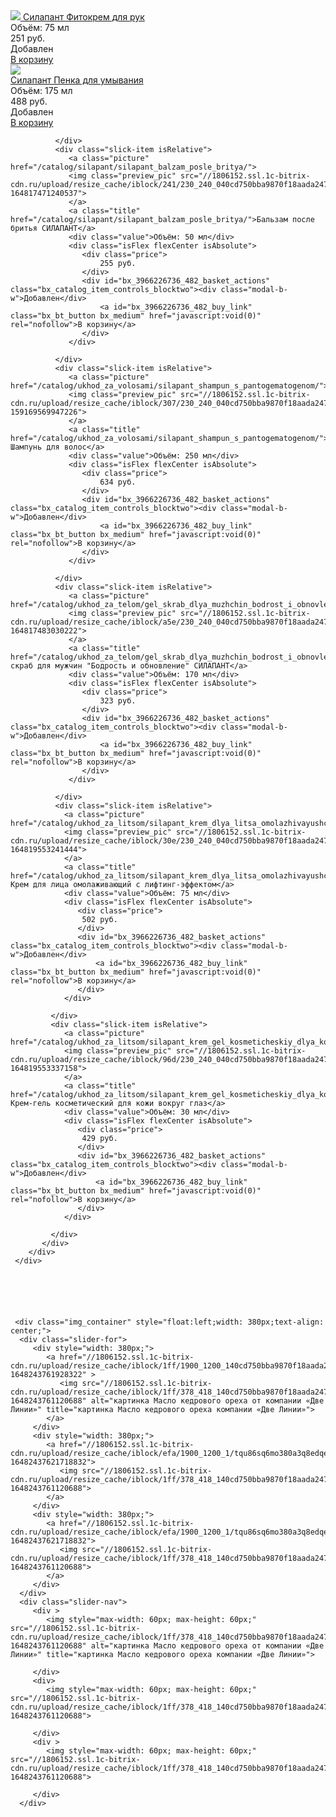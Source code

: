 <div class="slick-page bx_item_list_recommended col3 bx_green">
        <div class="slick-inner">
           <div class="slick-slider2 itemCard ">
              <div class="slick-item isRelative">
                 <a href="/catalog/ukhod_za_rukami/silapant_fitokrem_dlya_ruk/" class="picture">
                    <img class="preview_pic" src="//1806152.ssl.1c-bitrix-cdn.ru/upload/resize_cache/iblock/d67/230_240_040cd750bba9870f18aada2478b24840a/u7dqerbdeeiohtu5kwc0gx8698bly741.jpg?164819588928393">
                 </a>
                 <a class="title" href="/catalog/ukhod_za_rukami/silapant_fitokrem_dlya_ruk/">
                    Силапант Фитокрем для рук
                 </a>
                 <div class="value">
                    Объём: 75 мл
                 </div>
                 <div class="isFlex flexCenter isAbsolute">
                    <div class="price">
                        251 руб.
                    </div>
                    <div id="bx_3966226736_482_basket_actions" class="bx_catalog_item_controls_blocktwo"><div class="modal-b-w">Добавлен</div>
                        <a id="bx_3966226736_482_buy_link" class="bx_bt_button bx_medium" href="javascript:void(0)" rel="nofollow">В корзину</a>
                    </div>
                 </div>
              </div>
              <div class="slick-item isRelative">
                 <a class="picture" href="/catalog/ukhod_za_litsom/silapant_penka_dlya_umyvaniya_s_pantogematogenom/">
                 <img class="preview_pic" src="//1806152.ssl.1c-bitrix-cdn.ru/upload/resize_cache/iblock/223/230_240_040cd750bba9870f18aada2478b24840a/xlw3slefeusg3dqev2s5uypqudp0bq4x.jpg?163039872421983">
                 <div class="hit-sticker"></div>
                 </a>
                 <a class="title" href="/catalog/ukhod_za_litsom/silapant_penka_dlya_umyvaniya_s_pantogematogenom/">Силапант Пенка для умывания</a>
                 <div class="value">Объём: 175 мл</div>
                 <div class="isFlex flexCenter isAbsolute">
                    <div class="price">
                        488 руб.
                    </div>
                    <div id="bx_3966226736_482_basket_actions" class="bx_catalog_item_controls_blocktwo"><div class="modal-b-w">Добавлен</div>
                        <a id="bx_3966226736_482_buy_link" class="bx_bt_button bx_medium" href="javascript:void(0)" rel="nofollow">В корзину</a>
                    </div>
                </div>
                 
              </div>
              <div class="slick-item isRelative">
                 <a class="picture" href="/catalog/silapant/silapant_balzam_posle_britya/">
                 <img class="preview_pic" src="//1806152.ssl.1c-bitrix-cdn.ru/upload/resize_cache/iblock/241/230_240_040cd750bba9870f18aada2478b24840a/r3n22ernrd6pbwb1ts07jd3xie8am4s0.jpg?164817471240537">
                 </a>
                 <a class="title" href="/catalog/silapant/silapant_balzam_posle_britya/">Бальзам после бритья СИЛАПАНТ</a>
                 <div class="value">Объём: 50 мл</div>
                 <div class="isFlex flexCenter isAbsolute">
                    <div class="price">
                        255 руб.
                    </div>
                    <div id="bx_3966226736_482_basket_actions" class="bx_catalog_item_controls_blocktwo"><div class="modal-b-w">Добавлен</div>
                        <a id="bx_3966226736_482_buy_link" class="bx_bt_button bx_medium" href="javascript:void(0)" rel="nofollow">В корзину</a>
                    </div>
                 </div>
                 
              </div>
              <div class="slick-item isRelative">
                 <a class="picture" href="/catalog/ukhod_za_volosami/silapant_shampun_s_pantogematogenom/">
                 <img class="preview_pic" src="//1806152.ssl.1c-bitrix-cdn.ru/upload/resize_cache/iblock/307/230_240_040cd750bba9870f18aada2478b24840a/307cb035c5f9148b147aad5f7bfdee78.jpg?159169569947226">
                 </a>
                 <a class="title" href="/catalog/ukhod_za_volosami/silapant_shampun_s_pantogematogenom/">Силапант Шампунь для волос</a>
                 <div class="value">Объём: 250 мл</div>
                 <div class="isFlex flexCenter isAbsolute">
                    <div class="price">
                        634 руб.
                    </div>
                    <div id="bx_3966226736_482_basket_actions" class="bx_catalog_item_controls_blocktwo"><div class="modal-b-w">Добавлен</div>
                        <a id="bx_3966226736_482_buy_link" class="bx_bt_button bx_medium" href="javascript:void(0)" rel="nofollow">В корзину</a>
                    </div>
                 </div>
                 
              </div>
              <div class="slick-item isRelative">
                 <a class="picture" href="/catalog/ukhod_za_telom/gel_skrab_dlya_muzhchin_bodrost_i_obnovlenie_silapant/">
                 <img class="preview_pic" src="//1806152.ssl.1c-bitrix-cdn.ru/upload/resize_cache/iblock/a5e/230_240_040cd750bba9870f18aada2478b24840a/n1e1x0jhhv2o67xd23y7f544h9d9yzlm.jpg?164817483030222">
                 </a>
                 <a class="title" href="/catalog/ukhod_za_telom/gel_skrab_dlya_muzhchin_bodrost_i_obnovlenie_silapant/">Гель-скраб для мужчин "Бодрость и обновление" СИЛАПАНТ</a>
                 <div class="value">Объём: 170 мл</div>
                 <div class="isFlex flexCenter isAbsolute">
                    <div class="price">
                        323 руб.
                    </div>
                    <div id="bx_3966226736_482_basket_actions" class="bx_catalog_item_controls_blocktwo"><div class="modal-b-w">Добавлен</div>
                        <a id="bx_3966226736_482_buy_link" class="bx_bt_button bx_medium" href="javascript:void(0)" rel="nofollow">В корзину</a>
                    </div>
                 </div>
                 
              </div>
              <div class="slick-item isRelative">
                <a class="picture" href="/catalog/ukhod_za_litsom/silapant_krem_dlya_litsa_omolazhivayushchiy_s_lifting_effektom/">
                <img class="preview_pic" src="//1806152.ssl.1c-bitrix-cdn.ru/upload/resize_cache/iblock/30e/230_240_040cd750bba9870f18aada2478b24840a/d52geyqq0aiai0jdgge5pojvqr8qj3dg.jpg?164819553241444">
                </a>
                <a class="title" href="/catalog/ukhod_za_litsom/silapant_krem_dlya_litsa_omolazhivayushchiy_s_lifting_effektom/">Силапант Крем для лица омолаживающий с лифтинг-эффектом</a>
                <div class="value">Объём: 75 мл</div>
                <div class="isFlex flexCenter isAbsolute">
                   <div class="price">
                    502 руб.
                   </div>
                   <div id="bx_3966226736_482_basket_actions" class="bx_catalog_item_controls_blocktwo"><div class="modal-b-w">Добавлен</div>
                       <a id="bx_3966226736_482_buy_link" class="bx_bt_button bx_medium" href="javascript:void(0)" rel="nofollow">В корзину</a>
                   </div>
                </div>
                
             </div>
             <div class="slick-item isRelative">
                <a class="picture" href="/catalog/ukhod_za_litsom/silapant_krem_gel_kosmeticheskiy_dlya_kozhi_vokrug_glaz/">
                <img class="preview_pic" src="//1806152.ssl.1c-bitrix-cdn.ru/upload/resize_cache/iblock/96d/230_240_040cd750bba9870f18aada2478b24840a/v7zpwb7ooxyzc73e4pe7atrcbd2m0nhn.jpg?164819553337158">
                </a>
                <a class="title" href="/catalog/ukhod_za_litsom/silapant_krem_gel_kosmeticheskiy_dlya_kozhi_vokrug_glaz/">Силапант Крем-гель косметический для кожи вокруг глаз</a>
                <div class="value">Объём: 30 мл</div>
                <div class="isFlex flexCenter isAbsolute">
                   <div class="price">
                    429 руб.
                   </div>
                   <div id="bx_3966226736_482_basket_actions" class="bx_catalog_item_controls_blocktwo"><div class="modal-b-w">Добавлен</div>
                       <a id="bx_3966226736_482_buy_link" class="bx_bt_button bx_medium" href="javascript:void(0)" rel="nofollow">В корзину</a>
                   </div>
                </div>
                
             </div>
           </div>
        </div>
     </div> 






     <div class="img_container" style="float:left;width: 380px;text-align: center;">
      <div class="slider-for">
         <div style="width: 380px;">
            <a href="//1806152.ssl.1c-bitrix-cdn.ru/upload/resize_cache/iblock/1ff/1900_1200_140cd750bba9870f18aada2478b24840a/5zg6j0i4bhounco9s3ddurhysu45vkz6.jpg?1648243761928322" >
               <img src="//1806152.ssl.1c-bitrix-cdn.ru/upload/resize_cache/iblock/1ff/378_418_140cd750bba9870f18aada2478b24840a/5zg6j0i4bhounco9s3ddurhysu45vkz6.jpg?1648243761120688" alt="картинка Масло кедрового ореха от компании «Две Линии»" title="картинка Масло кедрового ореха компании «Две Линии»">
            </a>
         </div>
         <div style="width: 380px;">
            <a href="//1806152.ssl.1c-bitrix-cdn.ru/upload/resize_cache/iblock/efa/1900_1200_1/tqu86sq6mo380a3q8edqekm3mylbx510.jpg?16482437621718832">
               <img src="//1806152.ssl.1c-bitrix-cdn.ru/upload/resize_cache/iblock/1ff/378_418_140cd750bba9870f18aada2478b24840a/5zg6j0i4bhounco9s3ddurhysu45vkz6.jpg?1648243761120688">
            </a>
         </div>
         <div style="width: 380px;">
            <a href="//1806152.ssl.1c-bitrix-cdn.ru/upload/resize_cache/iblock/efa/1900_1200_1/tqu86sq6mo380a3q8edqekm3mylbx510.jpg?16482437621718832">
               <img src="//1806152.ssl.1c-bitrix-cdn.ru/upload/resize_cache/iblock/1ff/378_418_140cd750bba9870f18aada2478b24840a/5zg6j0i4bhounco9s3ddurhysu45vkz6.jpg?1648243761120688">
            </a>
         </div>
      </div>
      <div class="slider-nav">
         <div >
            <img style="max-width: 60px; max-height: 60px;" src="//1806152.ssl.1c-bitrix-cdn.ru/upload/resize_cache/iblock/1ff/378_418_140cd750bba9870f18aada2478b24840a/5zg6j0i4bhounco9s3ddurhysu45vkz6.jpg?1648243761120688" alt="картинка Масло кедрового ореха от компании «Две Линии»" title="картинка Масло кедрового ореха компании «Две Линии»">

         </div>
         <div>
            <img style="max-width: 60px; max-height: 60px;" src="//1806152.ssl.1c-bitrix-cdn.ru/upload/resize_cache/iblock/1ff/378_418_140cd750bba9870f18aada2478b24840a/5zg6j0i4bhounco9s3ddurhysu45vkz6.jpg?1648243761120688">

         </div>
         <div >
            <img style="max-width: 60px; max-height: 60px;" src="//1806152.ssl.1c-bitrix-cdn.ru/upload/resize_cache/iblock/1ff/378_418_140cd750bba9870f18aada2478b24840a/5zg6j0i4bhounco9s3ddurhysu45vkz6.jpg?1648243761120688">

         </div>
      </div>
   </div>